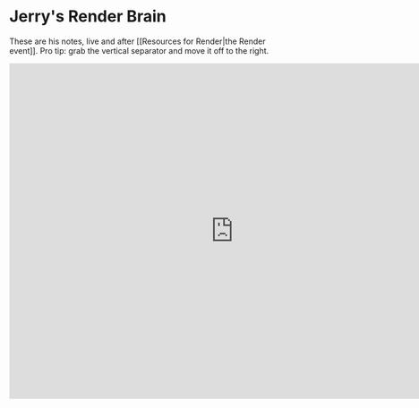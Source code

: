 # Jerry's Render Brain

These are his notes, live and after [[Resources for Render|the Render event]]. Pro tip: grab the vertical separator and move it off to the right. 

<iframe width="800" height="600" src="https://app.thebrain.com/embed/3d80058c-14d8-5361-0b61-a061f89baf87/thoughts/0560ea84-cce8-4095-944b-6a951d55a028?ratio=50&orient=v" frameborder="0"></iframe>